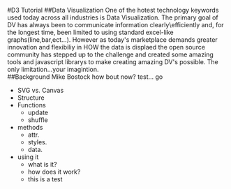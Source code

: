 #D3 Tutorial
##Data Visualization
One of the hotest technology keywords used today across all industries is Data Visualization.  The primary goal of DV has always been to communicate information clearly\efficiently and, for the longest time, been limited to using standard excel-like graphs(line,bar,ect...).  However as today's marketplace demands greater innovation and flexibiliy in HOW the data is displaed the open source community has stepped up to the challenge and created some amazing tools and javascript librarys to make creating amazing DV's possible.  The only limitation...your imagintion.  
##Background
Mike Bostock
how bout now? test... go
- SVG vs. Canvas
- Structure
- Functions
  - update
  - shuffle
- methods
  - attr.
  - styles.
  - data.
- using it
  - what is it?
  - how does it work?
  - this is a test
